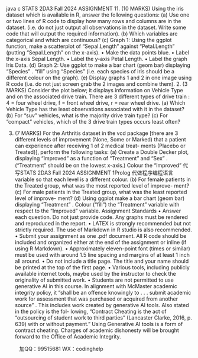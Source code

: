 java c
STATS 2DA3 Fall 2024 
ASSIGNMENT 11. (10 MARKS) Using   the   iris   dataset   which   is   available   in   R,   answer   the   following   questions:
(a)    Use   one   or   two   lines   of   R   code   to   display   how   many   rows   and   columns   are   in   the   dataset.   (i.e.   do   not   just   output   all   observations   in   the   dataset.   Write   some   code   that will   output the   required   information).
(b)   Which   variables   are   categorical   and   which   are   continuous?
(c)    Graph      1:      Using   the   ggplot   function,    make   a   scatterplot   of “Sepal.Length”   against “Petal.Length”   (putting   “Sepal.Length”   on the x-axis).
• Make   the   data   points   blue.
• Label   the   x-axis   Sepal   Length.
• Label   the   y-axis   Petal   Length.
• Label   the   graph   Iris   Data.
(d)    Graph   2:   Use   ggplot   to   make   a   bar   chart   (geom bar)   displaying “Species”   .    “fill” using “Species”   (i.e.   each   species   of iris   should   be   a   different   colour   on   the   graph).
(e)    Display   graphs   1   and   2   in   one   image   using   R   code   (i.e.    do   not just   screen   grab   the   2   images   and   combine   them).
2. (3 MARKS) Consider the plot   below;   it   displays   information on   Vehicle   Type   and   on   the
associated   drive   train.   There   are   3   different   types   of   drive   train   :   4   =   four   wheel   drive,   f =   front   wheel   drive,   r   =   rear   wheel   drive.
(a)   Which   Vehicle   Type   has   the   least   observations   associated   with   it   in   the   dataset?   (b)   For   “suv”   vehicles,   what   is   the   majority   drive   train   type?
(c)   For   “compact”   vehicles,   which   of   the   3   drive   train   types   occurs   least   often?

3. (7 MARKS) For   the   Arthritis   dataset   in   the   vcd   package    [there    are   3   different   levels   of   improvement   (None,   Some   or   Marked)   that   a   patient   can   experience   after   receiving   1   of 2   medical   treat-   ments   (Placebo   or   Treated)],   perform   the   following   tasks:
(a)    Create   a   Double   Decker   plot,   displaying   “Improved”   as   a   function   of   “Treatment”   and “Sex”   .   (“Treatment” should   be   on   the   lowest   x-axis.)    Colour   the   “Improved”   代 写STATS 2DA3 Fall 2024 ASSIGNMENT 1Prolog
代做程序编程语言variable so   that   each   level   is   a   different   colour.
(b)   For   female   patients   in   the   Treated   group, what   was   the   most   reported   level   of   improve-   ment?
(c)   For   male   patients   in   the   Treated   group,   what   was   the   least   reported   level   of   improve-   ment?
(d)   Using   ggplot   make   a   bar   chart   (geom bar)   displaying   “Treatment”   .    Colour   (“fill”) the “Treatment”   variable   with   respect   to   the   “Improved”   variable.
Assignment Standards 
• Answer each   question.    Do   not   just   provide   code.    Any   graphs   must   be   rendered   and reproduced   in   the   report.
•   LATEX   is   strongly   recommended   but   not   strictly   required.    The   use   of   Markdown   in   R studio   is   also   recommended.
•    Submit   your   assignment   as   one .pdf document. All R code should be included and    organized    either    at    the  end    of the    assignment    or    inline    (if    using    R Markdown). 
•   Approximately   eleven-point   font   (times   or   similar)   must   be   used   with   around   1.5   line spacing   and   margins   of at   least   1   inch   all   around.
•      Do   not   include   a   title   page.    The   title   and   your   name   should   be   printed   at   the   top   of   the   first   page.
•   Various tools, including publicly available internet tools, maybe   used   by the   instructor   to   check   the   originality   of submitted   work.
•    Students   are   not   permitted   to   use   generative   AI   in   this   course.       In   alignment   with   McMaster   academic   integrity   policy,   it    “shall   be   an   offence   knowingly   to   . . .      submit academic   work   for   assessment   that   was   purchased   or   acquired   from   another   source”   .   This   includes   work   created   by   generative   AI   tools.   Also   stated   in   the   policy   is   the   fol-   lowing,   “Contract Cheating is the act of   “outsourcing of student   work   to   third   parties”   (Lancaster      Clarke,   2016,   p.    639)   with   or   without   payment.”   Using   Generative   AI tools   is   a   form   of   contract   cheating.    Charges   of   academic   dishonesty   will   be   brought forward   to   the   Office   of Academic   Integrity.

         
加QQ：99515681  WX：codinghelp
